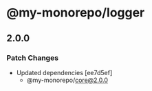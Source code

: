 # @my-monorepo/logger

## 2.0.0

### Patch Changes

- Updated dependencies [ee7d5ef]
    - @my-monorepo/core@2.0.0
